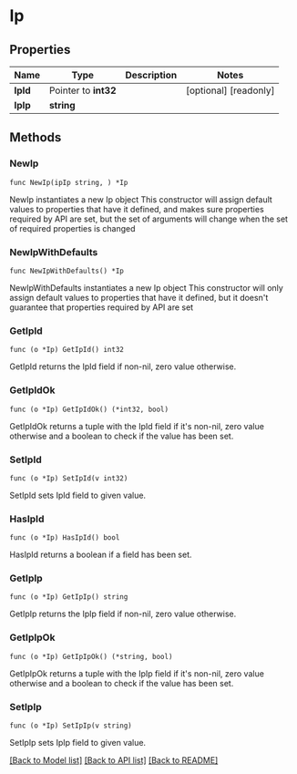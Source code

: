 # Ip

## Properties

Name | Type | Description | Notes
------------ | ------------- | ------------- | -------------
**IpId** | Pointer to **int32** |  | [optional] [readonly] 
**IpIp** | **string** |  | 

## Methods

### NewIp

`func NewIp(ipIp string, ) *Ip`

NewIp instantiates a new Ip object
This constructor will assign default values to properties that have it defined,
and makes sure properties required by API are set, but the set of arguments
will change when the set of required properties is changed

### NewIpWithDefaults

`func NewIpWithDefaults() *Ip`

NewIpWithDefaults instantiates a new Ip object
This constructor will only assign default values to properties that have it defined,
but it doesn't guarantee that properties required by API are set

### GetIpId

`func (o *Ip) GetIpId() int32`

GetIpId returns the IpId field if non-nil, zero value otherwise.

### GetIpIdOk

`func (o *Ip) GetIpIdOk() (*int32, bool)`

GetIpIdOk returns a tuple with the IpId field if it's non-nil, zero value otherwise
and a boolean to check if the value has been set.

### SetIpId

`func (o *Ip) SetIpId(v int32)`

SetIpId sets IpId field to given value.

### HasIpId

`func (o *Ip) HasIpId() bool`

HasIpId returns a boolean if a field has been set.

### GetIpIp

`func (o *Ip) GetIpIp() string`

GetIpIp returns the IpIp field if non-nil, zero value otherwise.

### GetIpIpOk

`func (o *Ip) GetIpIpOk() (*string, bool)`

GetIpIpOk returns a tuple with the IpIp field if it's non-nil, zero value otherwise
and a boolean to check if the value has been set.

### SetIpIp

`func (o *Ip) SetIpIp(v string)`

SetIpIp sets IpIp field to given value.



[[Back to Model list]](../README.md#documentation-for-models) [[Back to API list]](../README.md#documentation-for-api-endpoints) [[Back to README]](../README.md)


